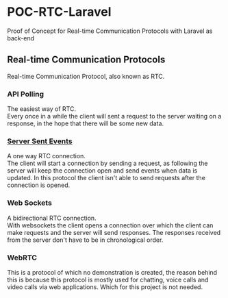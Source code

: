 # POC-RTC-Laravel
 Proof of Concept for Real-time Communication Protocols with Laravel as back-end

## Real-time Communication Protocols
Real-time Communication Protocol, also known as RTC.
### API Polling
The easiest way of RTC. 
<br>
Every once in a while the client will sent a request to the server waiting on a response, in the hope that there will be some new data. 

### <a href="./Server Sent Events/">Server Sent Events</a>
A one way RTC connection. 
<br>
The client will start a connection by sending a request, as following the server will keep the connection open and send events when data is updated. In this protocol the client isn't able to send requests after the connection is opened.

### Web Sockets
A bidirectional RTC connection.
<br>
With websockets the client opens a connection over which the client can make requests and the server will send responses. The responses received from the server don't have to be in chronological order. 

### WebRTC
This is a protocol of which no demonstration is created, the reason behind this is because this protocol is mostly used for chatting, voice calls and video calls via web applications. Which for this project is not needed.